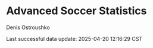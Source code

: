 # Advanced Soccer Statistics
Denis Ostroushko

<!-- gfm -->

Last successful data update: 2025-04-20 12:16:29 CST
